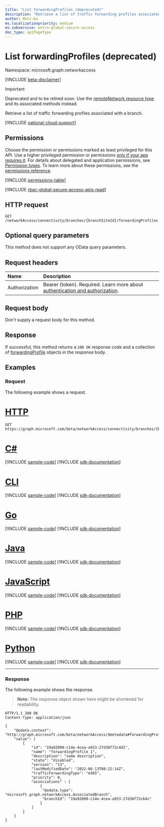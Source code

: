 ```yaml
---
title: "List forwardingProfiles (deprecated)"
description: "Retrieve a list of traffic forwarding profiles associated with a branch."
author: Moti-ba
ms.localizationpriority: medium
ms.subservice: entra-global-secure-access
doc_type: apiPageType
---
```


# List forwardingProfiles (deprecated)
Namespace: microsoft.graph.networkaccess

[!INCLUDE [beta-disclaimer](../../includes/beta-disclaimer.md)]

> [!IMPORTANT]
> Deprecated and to be retired soon. Use the [remoteNetwork resource type](../resources/networkaccess-remotenetwork.md) and its associated methods instead.

Retrieve a list of traffic forwarding profiles associated with a branch.

[!INCLUDE [national-cloud-support](../../includes/global-only.md)]

## Permissions
Choose the permission or permissions marked as least privileged for this API. Use a higher privileged permission or permissions [only if your app requires it](/graph/permissions-overview#best-practices-for-using-microsoft-graph-permissions). For details about delegated and application permissions, see [Permission types](/graph/permissions-overview#permission-types). To learn more about these permissions, see the [permissions reference](/graph/permissions-reference).

<!-- { "blockType": "permissions", "name": "networkaccess_branchsite_list_forwardingprofiles" } -->
[!INCLUDE [permissions-table](../includes/permissions/networkaccess-branchsite-list-forwardingprofiles-permissions.md)]

[!INCLUDE [rbac-global-secure-access-apis-read](../includes/rbac-for-apis/rbac-global-secure-access-apis-read.md)]

## HTTP request

<!-- {
  "blockType": "ignored"
}
-->
``` http
GET /networkAccess/connectivity/branches/{branchSiteId}/forwardingProfiles
```

## Optional query parameters
This method does not support any OData query parameters.

## Request headers
|Name|Description|
|:---|:---|
|Authorization|Bearer {token}. Required. Learn more about [authentication and authorization](/graph/auth/auth-concepts).|

## Request body
Don't supply a request body for this method.

## Response

If successful, this method returns a `200 OK` response code and a collection of [forwardingProfile](../resources/networkaccess-forwardingprofile.md) objects in the response body.

## Examples

### Request
The following example shows a request.
# [HTTP](#tab/http)
<!-- {
  "blockType": "request",
  "name": "list_forwardingprofiles_branchsite"
}
-->
``` http
GET https://graph.microsoft.com/beta/networkAccess/connectivity/branches/{branchSiteId}/forwardingProfiles
```

# [C#](#tab/csharp)
[!INCLUDE [sample-code](../includes/snippets/csharp/list-forwardingprofiles-branchsite-csharp-snippets.md)]
[!INCLUDE [sdk-documentation](../includes/snippets/snippets-sdk-documentation-link.md)]

# [CLI](#tab/cli)
[!INCLUDE [sample-code](../includes/snippets/cli/list-forwardingprofiles-branchsite-cli-snippets.md)]
[!INCLUDE [sdk-documentation](../includes/snippets/snippets-sdk-documentation-link.md)]

# [Go](#tab/go)
[!INCLUDE [sample-code](../includes/snippets/go/list-forwardingprofiles-branchsite-go-snippets.md)]
[!INCLUDE [sdk-documentation](../includes/snippets/snippets-sdk-documentation-link.md)]

# [Java](#tab/java)
[!INCLUDE [sample-code](../includes/snippets/java/list-forwardingprofiles-branchsite-java-snippets.md)]
[!INCLUDE [sdk-documentation](../includes/snippets/snippets-sdk-documentation-link.md)]

# [JavaScript](#tab/javascript)
[!INCLUDE [sample-code](../includes/snippets/javascript/list-forwardingprofiles-branchsite-javascript-snippets.md)]
[!INCLUDE [sdk-documentation](../includes/snippets/snippets-sdk-documentation-link.md)]

# [PHP](#tab/php)
[!INCLUDE [sample-code](../includes/snippets/php/list-forwardingprofiles-branchsite-php-snippets.md)]
[!INCLUDE [sdk-documentation](../includes/snippets/snippets-sdk-documentation-link.md)]

# [Python](#tab/python)
[!INCLUDE [sample-code](../includes/snippets/python/list-forwardingprofiles-branchsite-python-snippets.md)]
[!INCLUDE [sdk-documentation](../includes/snippets/snippets-sdk-documentation-link.md)]

---

### Response
The following example shows the response.
>**Note:** The response object shown here might be shortened for readability.
<!-- {
  "blockType": "response",
  "truncated": true,
  "@odata.type": "Collection(microsoft.graph.networkaccess.forwardingProfile)"
}
-->
``` http
HTTP/1.1 200 OK
Content-Type: application/json

{
    "@odata.context": "http://graph.microsoft.com/beta/networkAccess/$metadata#forwardingProfiles",
    "value": [
        {
            "id": "19a92090-c14e-4cea-a933-27d38f72c4d1",
            "name": "forwardingProfile 1",
            "description": "some description",
            "state": "disabled",
            "version": "13",
            "lastModifiedDate": "2022-06-13T08:22:14Z",
            "trafficForwardingType": "m365",
            "priority": 0,
            "associations" : [
                {
                 "@odata.type": "microsoft.graph.networkAccess.AssociatedBranch",
                 "branchId": "19a92090-c14e-4cea-a933-27d38f72c64s"
                }                
            ]
        }       
    ]
}
``` 

